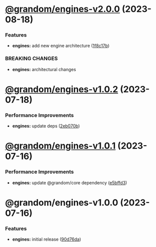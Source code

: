 # [@grandom/engines-v2.0.0](https://github.com/grandom-library/grandom-js/compare/@grandom/engines-v1.0.2...@grandom/engines-v2.0.0) (2023-08-18)


### Features

* **engines:** add new engine architecture ([1f8c17b](https://github.com/grandom-library/grandom-js/commit/1f8c17b03cd70a2dbd380d3d6c86eafc1414e255))


### BREAKING CHANGES

* **engines:** architectural changes

# [@grandom/engines-v1.0.2](https://github.com/grandom-library/grandom-js/compare/@grandom/engines-v1.0.1...@grandom/engines-v1.0.2) (2023-07-18)


### Performance Improvements

* **engines:** update deps ([2eb070b](https://github.com/grandom-library/grandom-js/commit/2eb070bfed5dad1ffdb92d44747a8d3fb3be4a6d))

# [@grandom/engines-v1.0.1](https://github.com/grandom-library/grandom-js/compare/@grandom/engines-v1.0.0...@grandom/engines-v1.0.1) (2023-07-16)


### Performance Improvements

* **engines:** update @grandom/core dependency ([e5bffd3](https://github.com/grandom-library/grandom-js/commit/e5bffd3e0b7e2ef905830ea5d4bc1e74db39f9cf))

# @grandom/engines-v1.0.0 (2023-07-16)


### Features

* **engines:** initial release ([90d76da](https://github.com/grandom-library/grandom-js/commit/90d76da474f45955cb9b262e1fbda33e80c70e20))

